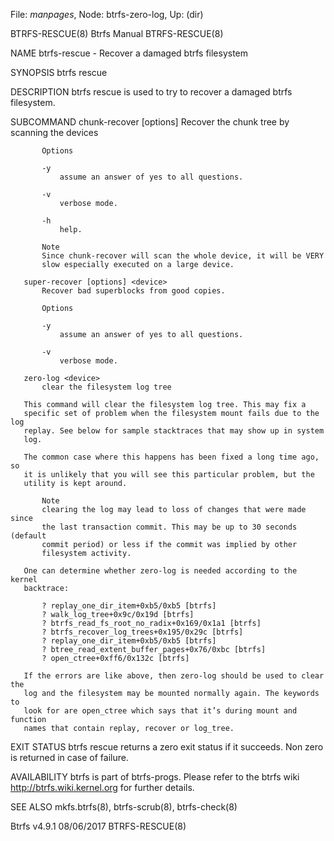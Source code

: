 File: *manpages*,  Node: btrfs-zero-log,  Up: (dir)

BTRFS-RESCUE(8)                  Btrfs Manual                  BTRFS-RESCUE(8)



NAME
       btrfs-rescue - Recover a damaged btrfs filesystem

SYNOPSIS
       btrfs rescue <subcommand> <args>

DESCRIPTION
       btrfs rescue is used to try to recover a damaged btrfs filesystem.

SUBCOMMAND
       chunk-recover [options] <device>
           Recover the chunk tree by scanning the devices

           Options

           -y
               assume an answer of yes to all questions.

           -v
               verbose mode.

           -h
               help.

           Note
           Since chunk-recover will scan the whole device, it will be VERY
           slow especially executed on a large device.

       super-recover [options] <device>
           Recover bad superblocks from good copies.

           Options

           -y
               assume an answer of yes to all questions.

           -v
               verbose mode.

       zero-log <device>
           clear the filesystem log tree

       This command will clear the filesystem log tree. This may fix a
       specific set of problem when the filesystem mount fails due to the log
       replay. See below for sample stacktraces that may show up in system
       log.

       The common case where this happens has been fixed a long time ago, so
       it is unlikely that you will see this particular problem, but the
       utility is kept around.

           Note
           clearing the log may lead to loss of changes that were made since
           the last transaction commit. This may be up to 30 seconds (default
           commit period) or less if the commit was implied by other
           filesystem activity.

       One can determine whether zero-log is needed according to the kernel
       backtrace:

           ? replay_one_dir_item+0xb5/0xb5 [btrfs]
           ? walk_log_tree+0x9c/0x19d [btrfs]
           ? btrfs_read_fs_root_no_radix+0x169/0x1a1 [btrfs]
           ? btrfs_recover_log_trees+0x195/0x29c [btrfs]
           ? replay_one_dir_item+0xb5/0xb5 [btrfs]
           ? btree_read_extent_buffer_pages+0x76/0xbc [btrfs]
           ? open_ctree+0xff6/0x132c [btrfs]

       If the errors are like above, then zero-log should be used to clear the
       log and the filesystem may be mounted normally again. The keywords to
       look for are open_ctree which says that it’s during mount and function
       names that contain replay, recover or log_tree.

EXIT STATUS
       btrfs rescue returns a zero exit status if it succeeds. Non zero is
       returned in case of failure.

AVAILABILITY
       btrfs is part of btrfs-progs. Please refer to the btrfs wiki
       http://btrfs.wiki.kernel.org for further details.

SEE ALSO
       mkfs.btrfs(8), btrfs-scrub(8), btrfs-check(8)



Btrfs v4.9.1                      08/06/2017                   BTRFS-RESCUE(8)
